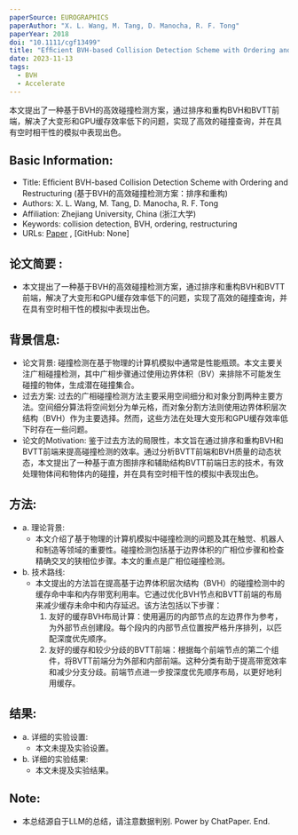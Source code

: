 ```yaml
---
paperSource: EUROGRAPHICS
paperAuthor: "X. L. Wang, M. Tang, D. Manocha, R. F. Tong"
paperYear: 2018
doi: "10.1111/cgf13499"
title: "Efﬁcient BVH-based Collision Detection Scheme with Ordering and Restructuring"
date: 2023-11-13
tags: 
  - BVH
  - Accelerate
---
```


本文提出了一种基于BVH的高效碰撞检测方案，通过排序和重构BVH和BVTT前端，解决了大变形和GPU缓存效率低下的问题，实现了高效的碰撞查询，并在具有空时相干性的模拟中表现出色。

<!-- more -->

## Basic Information:

- Title: Efﬁcient BVH-based Collision Detection Scheme with Ordering and Restructuring (基于BVH的高效碰撞检测方案：排序和重构)
- Authors: X. L. Wang, M. Tang, D. Manocha, R. F. Tong
- Affiliation: Zhejiang University, China (浙江大学)
- Keywords: collision detection, BVH, ordering, restructuring
- URLs: [Paper](https://diglib.eg.org/handle/10.1111/cgf13499) , [GitHub: None]

## 论文简要 :

- 本文提出了一种基于BVH的高效碰撞检测方案，通过排序和重构BVH和BVTT前端，解决了大变形和GPU缓存效率低下的问题，实现了高效的碰撞查询，并在具有空时相干性的模拟中表现出色。

## 背景信息:

- 论文背景: 碰撞检测在基于物理的计算机模拟中通常是性能瓶颈。本文主要关注广相碰撞检测，其中广相步骤通过使用边界体积（BV）来排除不可能发生碰撞的物体，生成潜在碰撞集合。
- 过去方案: 过去的广相碰撞检测方法主要采用空间细分和对象分割两种主要方法。空间细分算法将空间划分为单元格，而对象分割方法则使用边界体积层次结构（BVH）作为主要选择。然而，这些方法在处理大变形和GPU缓存效率低下时存在一些问题。
- 论文的Motivation: 鉴于过去方法的局限性，本文旨在通过排序和重构BVH和BVTT前端来提高碰撞检测的效率。通过分析BVTT前端和BVH质量的动态状态，本文提出了一种基于直方图排序和辅助结构BVTT前端日志的技术，有效处理物体间和物体内的碰撞，并在具有空时相干性的模拟中表现出色。

## 方法:

- a. 理论背景:
  - 本文介绍了基于物理的计算机模拟中碰撞检测的问题及其在触觉、机器人和制造等领域的重要性。碰撞检测包括基于边界体积的广相位步骤和检查精确交叉的狭相位步骤。本文的重点是广相位碰撞检测。
- b. 技术路线:
  - 本文提出的方法旨在提高基于边界体积层次结构（BVH）的碰撞检测中的缓存命中率和内存带宽利用率。它通过优化BVH节点和BVTT前端的布局来减少缓存未命中和内存延迟。该方法包括以下步骤：
    1. 友好的缓存BVH布局计算：使用遍历的内部节点的左边界作为参考，为外部节点创建段。每个段内的内部节点位置按严格升序排列，以匹配深度优先顺序。
    2. 友好的缓存和较少分歧的BVTT前端：根据每个前端节点的第二个组件，将BVTT前端分为外部和内部前端。这种分类有助于提高带宽效率和减少分支分歧。前端节点进一步按深度优先顺序布局，以更好地利用缓存。

## 结果:

- a. 详细的实验设置:
  - 本文未提及实验设置。
- b. 详细的实验结果:
  - 本文未提及实验结果。

## Note:

- 本总结源自于LLM的总结，请注意数据判别. Power by ChatPaper. End.